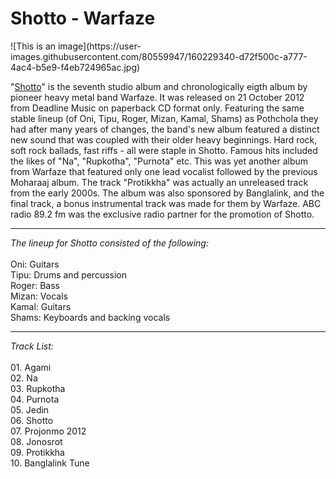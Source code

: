 <h1>Shotto - Warfaze</h1>
![This is an image](https://user-images.githubusercontent.com/80559947/160229340-d72f500c-a777-4ac4-b5e9-f4eb724965ac.jpg)
<p>
"<a href="https://www.youtube.com/watch?v=9ez69U5Gu_0&list=OLAK5uy_k7vOsBOoyzd4udnsy7Rp9SxoVAcRXzyU8">Shotto</a>" is the seventh studio album and chronologically eigth album by pioneer heavy metal band Warfaze. It was released on 21 October 2012 from Deadline Music on paperback CD format only. Featuring the same stable lineup (of Oni, Tipu, Roger, Mizan, Kamal, Shams) as Pothchola they had after many years of changes, the band's new album featured a distinct new sound that was coupled with their older heavy beginnings. Hard rock, soft rock ballads, fast riffs - all were staple in Shotto. Famous hits included the likes of "Na", "Rupkotha", "Purnota" etc. This was yet another album from Warfaze that featured only one lead vocalist followed by the previous Moharaaj album. The track "Protikkha" was actually an unreleased track from the early 2000s. The album was also sponsored by Banglalink, and the final track, a bonus instrumental track was made for them by Warfaze. ABC radio 89.2 fm was the exclusive radio partner for the promotion of Shotto.
  <hr>
<i>The lineup for Shotto consisted of the following:</i></br>
</br>
Oni: Guitars</br>
Tipu: Drums and percussion</br>
Roger: Bass</br>
Mizan: Vocals</br>
Kamal: Guitars</br>
Shams: Keyboards and backing vocals</br>
 <hr>
<i>Track List:</i></br>
</br>
01. Agami</br>
02. Na</br>
03. Rupkotha</br>
04. Purnota</br>
05. Jedin</br>
06. Shotto</br>
07. Projonmo 2012</br>
08. Jonosrot</br>
09. Protikkha</br>
10. Banglalink Tune</br>
</p>
